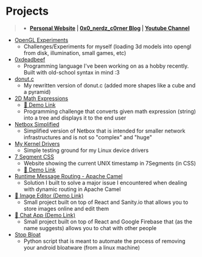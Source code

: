 # Projects
>  - <b><a href="https://osamu-kj.github.io">Personal Website</a> | <a href="https://osamu-kj.gitbook.io/">0x0_nerdz_c0rner Blog</a> | <a href="https://www.youtube.com/channel/UCICp0q6JpR_9yeICzj9mBkA">Youtube Channel</a></b>
  - <a href="https://github.com/osamu-kj/opengl-experiments">OpenGL Experiments</a>
    - Challenges/Experiments for myself (loading 3d models into opengl from disk, illumination, small games, etc)
  - <a href="https://github.com/osamu-kj/0xdeadbeef">0xdeadbeef</a>
    - Programming language I've been working on as a hobby recently. Built with old-school syntax in mind :3
  - <a href="https://github.com/osamu-kj/donut.c">donut.c</a>
    - My rewritten version of donut.c (added more shapes like a cube and a pyramid)
  - <a href="https://github.com/osamu-kj/2d-math-expressions">2D Math Expressions</a>
    - <a href="https://xpression-c57ed.web.app/">🔴 Demo Link</a> 
    - Programming challenge that converts given math expression (string) into a tree and displays it to the end user
  - <a href="https://github.com/osamu-kj/netbox-simplified">Netbox Simplified</a>
    - Simplified version of Netbox that is intended for smaller network infrastructures and is not so "complex" and "huge"
  - <a href="https://github.com/osamu-kj/kernel-drivers">My Kernel Drivers</a>
    - Simple testing ground for my Linux device drivers
  - <a href="https://github.com/osamu-kj/7-segment-css">7 Segment CSS</a>
    - Website showing the current UNIX timestamp in 7Segments (in CSS)
    - <a href="https://segmentcsshosting.web.app">🔴 Demo Link</a>
  - <a href="https://github.com/osamu-kj/runtime-message-routing">Runtime Message Routing - Apache Camel</a>
    - Solution I built to solve a major issue I encountered when dealing with dynamic routing in Apache Camel
  - <a href="https://image-editor-pi.vercel.app/">🔴 Image Editor (Demo Link)</a>
    - Small project built on top of React and Sanity.io that allows you to store images online and edit them
  - <a href="https://chat-app-gamma-beige.vercel.app">🔴 Chat App (Demo Link)</a>
    - Small project built on top of React and Google Firebase that (as the name suggests) allows you to chat with other people
  - <a href="https://github.com/osamu-kj/stop-bloat/">Stop Bloat</a>
    - Python script that is meant to automate the process of removing your android bloatware (from a linux machine) 

